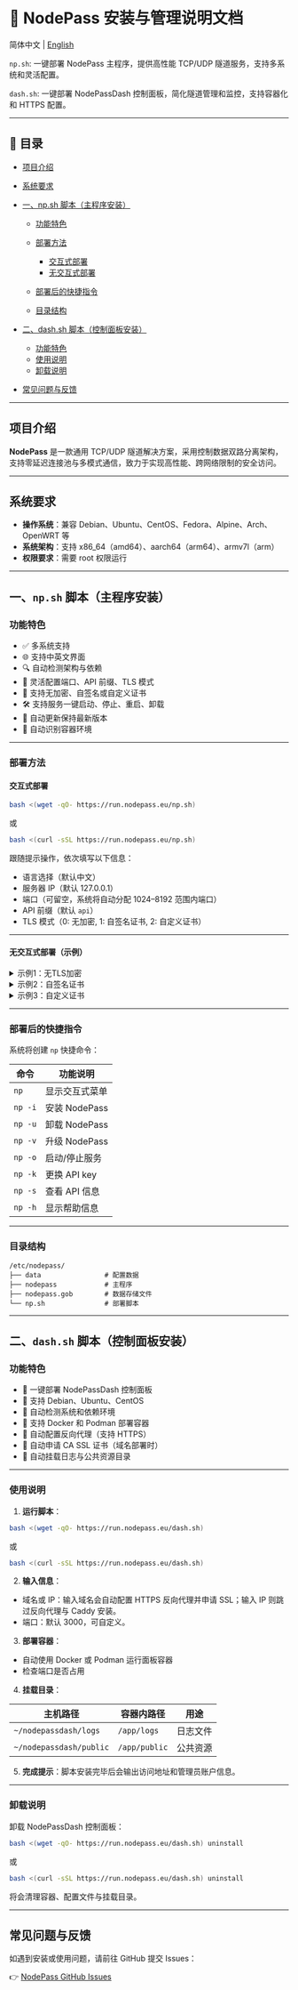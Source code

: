 # 📘 NodePass 安装与管理说明文档

简体中文 | [English](README_EN.md)

`np.sh`: 一键部署 NodePass 主程序，提供高性能 TCP/UDP 隧道服务，支持多系统和灵活配置。

`dash.sh`: 一键部署 NodePassDash 控制面板，简化隧道管理和监控，支持容器化和 HTTPS 配置。

---

## 📑 目录

* [项目介绍](#项目介绍)
* [系统要求](#系统要求)
* [一、np.sh 脚本（主程序安装）](#一npsh-脚本主程序安装)

  * [功能特色](#功能特色)
  * [部署方法](#部署方法)

    * [交互式部署](#交互式部署)
    * [无交互式部署](#无交互式部署)
  * [部署后的快捷指令](#部署后的快捷指令)
  * [目录结构](#目录结构)
* [二、dash.sh 脚本（控制面板安装）](#二dashsh-脚本控制面板安装)

  * [功能特色](#功能特色-1)
  * [使用说明](#使用说明)
  * [卸载说明](#卸载说明)
* [常见问题与反馈](#常见问题与反馈)

---

## 项目介绍

**NodePass** 是一款通用 TCP/UDP 隧道解决方案，采用控制数据双路分离架构，支持零延迟连接池与多模式通信，致力于实现高性能、跨网络限制的安全访问。

---

## 系统要求

* **操作系统**：兼容 Debian、Ubuntu、CentOS、Fedora、Alpine、Arch、OpenWRT 等
* **系统架构**：支持 x86\_64（amd64）、aarch64（arm64）、armv7l（arm）
* **权限要求**：需要 root 权限运行

---

## 一、`np.sh` 脚本（主程序安装）

### 功能特色

* ✅ 多系统支持
* 🌐 支持中英文界面
* 🔍 自动检测架构与依赖
* 🔧 灵活配置端口、API 前缀、TLS 模式
* 🔐 支持无加密、自签名或自定义证书
* 🛠️ 支持服务一键启动、停止、重启、卸载
* 🔄 自动更新保持最新版本
* 🐳 自动识别容器环境

---

### 部署方法

#### 交互式部署

```bash
bash <(wget -qO- https://run.nodepass.eu/np.sh)
```
或
```bash
bash <(curl -sSL https://run.nodepass.eu/np.sh)
```

跟随提示操作，依次填写以下信息：

* 语言选择（默认中文）
* 服务器 IP（默认 127.0.0.1）
* 端口（可留空，系统将自动分配 1024–8192 范围内端口）
* API 前缀（默认 `api`）
* TLS 模式（0: 无加密, 1: 自签名证书, 2: 自定义证书）

---

#### 无交互式部署（示例）

<details><summary>示例1：无TLS加密</summary>

```bash
bash <(curl -sSL https://run.nodepass.eu/np.sh) \
  -i \
  --language zh \
  --server_ip 127.0.0.1 \
  --user_port 18080 \
  --prefix api \
  --tls_mode 0
```

</details>

<details><summary>示例2：自签名证书</summary>

```bash
bash <(curl -sSL https://run.nodepass.eu/np.sh) \
  -i \
  --language en \
  --server_ip localhost \
  --user_port 18080 \
  --prefix api \
  --tls_mode 1
```

</details>

<details><summary>示例3：自定义证书</summary>

```bash
bash <(curl -sSL https://run.nodepass.eu/np.sh) \
  -i \
  --language zh \
  --server_ip 1.2.3.4 \
  --user_port 18080 \
  --prefix api \
  --tls_mode 2 \
  --cert_file </path/to/cert.pem> \
  --key_file </path/to/key.pem>
```

</details>

---

### 部署后的快捷指令

系统将创建 `np` 快捷命令：

| 命令      | 功能说明        |
| ------- | ----------- |
| `np`    | 显示交互式菜单     |
| `np -i` | 安装 NodePass |
| `np -u` | 卸载 NodePass |
| `np -v` | 升级 NodePass |
| `np -o` | 启动/停止服务     |
| `np -k` | 更换 API key  |
| `np -s` | 查看 API 信息   |
| `np -h` | 显示帮助信息      |

---

### 目录结构

```
/etc/nodepass/
├── data                # 配置数据
├── nodepass            # 主程序
├── nodepass.gob        # 数据存储文件
└── np.sh               # 部署脚本
```

---

## 二、`dash.sh` 脚本（控制面板安装）

### 功能特色

* 🚀 一键部署 NodePassDash 控制面板
* 🐧 支持 Debian、Ubuntu、CentOS
* 🔧 自动检测系统和依赖环境
* 🐳 支持 Docker 和 Podman 部署容器
* 🔄 自动配置反向代理（支持 HTTPS）
* 🔐 自动申请 CA SSL 证书（域名部署时）
* 📂 自动挂载日志与公共资源目录

---

### 使用说明

1. **运行脚本**：

```bash
bash <(wget -qO- https://run.nodepass.eu/dash.sh)
```
或
```bash
bash <(curl -sSL https://run.nodepass.eu/dash.sh)
```

2. **输入信息**：

* 域名或 IP：输入域名会自动配置 HTTPS 反向代理并申请 SSL；输入 IP 则跳过反向代理与 Caddy 安装。
* 端口：默认 3000，可自定义。

3. **部署容器**：

* 自动使用 Docker 或 Podman 运行面板容器
* 检查端口是否占用

4. **挂载目录**：

| 主机路径                    | 容器内路径         | 用途   |
| ----------------------- | ------------- | ---- |
| `~/nodepassdash/logs`   | `/app/logs`   | 日志文件 |
| `~/nodepassdash/public` | `/app/public` | 公共资源 |

5. **完成提示**：脚本安装完毕后会输出访问地址和管理员账户信息。

---

### 卸载说明

卸载 NodePassDash 控制面板：

```bash
bash <(wget -qO- https://run.nodepass.eu/dash.sh) uninstall
```
或
```bash
bash <(curl -sSL https://run.nodepass.eu/dash.sh) uninstall
```

将会清理容器、配置文件与挂载目录。

---

## 常见问题与反馈

如遇到安装或使用问题，请前往 GitHub 提交 Issues：

👉 [NodePass GitHub Issues](https://github.com/NodePassProject/npsh/issues)
